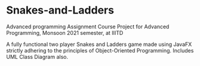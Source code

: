 # Snakes-and-Ladders
Advanced programming Assignment
Course Project for Advanced Programming, Monsoon 2021 semester, at IIITD

A fully functional two player Snakes and Ladders game made using JavaFX strictly adhering to the principles of Object-Oriented Programming. Includes UML Class Diagram also.
